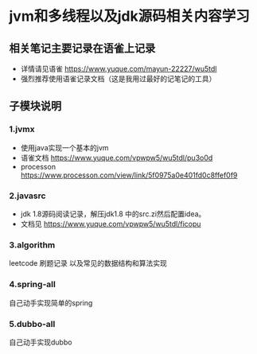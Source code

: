 #  jvm和多线程以及jdk源码相关内容学习

## 相关笔记主要记录在语雀上记录
- 详情请见语雀 https://www.yuque.com/mayun-22227/wu5tdl
- 强烈推荐使用语雀记录文档（这是我用过最好的记笔记的工具）

## 子模块说明
### 1.jvmx 
- 使用java实现一个基本的jvm
- 语雀文档 https://www.yuque.com/vpwpw5/wu5tdl/pu3o0d
- processon https://www.processon.com/view/link/5f0975a0e401fd0c8ffef0f9

### 2.javasrc
- jdk 1.8源码阅读记录，解压jdk1.8 中的src.zi然后配置idea。
- 文档见 https://www.yuque.com/vpwpw5/wu5tdl/ficopu



### 3.algorithm 
leetcode 刷题记录 以及常见的数据结构和算法实现

### 4.spring-all 
自己动手实现简单的spring

### 5.dubbo-all
自己动手实现dubbo

